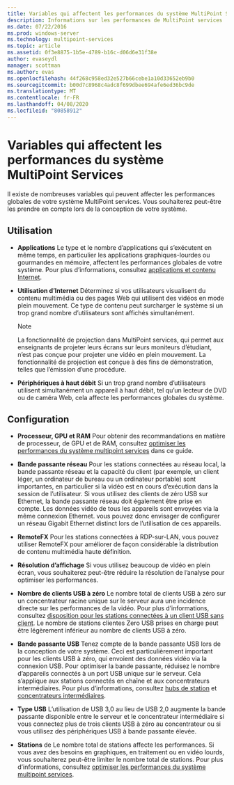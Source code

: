 ```yaml
---
title: Variables qui affectent les performances du système MultiPoint Services
description: Informations sur les performances de MultiPoint services
ms.date: 07/22/2016
ms.prod: windows-server
ms.technology: multipoint-services
ms.topic: article
ms.assetid: 0f3e8875-1b5e-4789-b16c-d06d6e31f38e
author: evaseydl
manager: scottman
ms.author: evas
ms.openlocfilehash: 44f268c958ed32e527b66cebe1a10d33652eb9b0
ms.sourcegitcommit: b00d7c8968c4adc8f699dbee694afe6ed36bc9de
ms.translationtype: MT
ms.contentlocale: fr-FR
ms.lasthandoff: 04/08/2020
ms.locfileid: "80858912"
---
```

# <a name="variables-affecting-multipoint-services-system-performance"></a>Variables qui affectent les performances du système MultiPoint Services
Il existe de nombreuses variables qui peuvent affecter les performances globales de votre système MultiPoint services. Vous souhaiterez peut-être les prendre en compte lors de la conception de votre système.  
  
## <a name="usage"></a>Utilisation  
  
-   **Applications** Le type et le nombre d’applications qui s’exécutent en même temps, en particulier les applications graphiques\-lourdes ou gourmandes en mémoire, affectent les performances globales de votre système. Pour plus d’informations, consultez [applications et contenu Internet](hardware-and-performance-recommendations.md#applications-and-internet-content).  
  
-   **Utilisation d’Internet** Déterminez si vos utilisateurs visualisent du contenu multimédia ou des pages Web qui utilisent des vidéos en mode plein mouvement. Ce type de contenu peut surcharger le système si un trop grand nombre d’utilisateurs sont affichés simultanément.  
  
    > [!NOTE]  
    > La fonctionnalité de projection dans MultiPoint services, qui permet aux enseignants de projeter leurs écrans sur leurs moniteurs d’étudiant, n’est pas conçue pour projeter une vidéo en plein mouvement. La fonctionnalité de projection est conçue à des fins de démonstration, telles que l’émission d’une procédure.  
  
-   **Périphériques à haut débit** Si un trop grand nombre d’utilisateurs utilisent simultanément un appareil à haut débit, tel qu’un lecteur de DVD ou de caméra Web, cela affecte les performances globales du système.  
  
## <a name="configuration"></a>Configuration  
  
-   **Processeur, GPU et RAM** Pour obtenir des recommandations en matière de processeur, de GPU et de RAM, consultez [optimiser les performances du système multipoint services](hardware-and-performance-recommendations.md#optimize-multipoint-services-system-performance) dans ce guide.  
-   **Bande passante réseau** Pour les stations connectées au réseau local, la bande passante réseau et la capacité du client (par exemple, un client léger, un ordinateur de bureau ou un ordinateur portable) sont importantes, en particulier si la vidéo est en cours d’exécution dans la session de l’utilisateur. Si vous utilisez des clients de zéro USB sur Ethernet, la bande passante réseau doit également être prise en compte. Les données vidéo de tous les appareils sont envoyées via la même connexion Ethernet. vous pouvez donc envisager de configurer un réseau Gigabit Ethernet distinct lors de l’utilisation de ces appareils.  
-   **RemoteFX** Pour les stations connectées à RDP-sur-LAN, vous pouvez utiliser RemoteFX pour améliorer de façon considérable la distribution de contenu multimédia haute définition.  
-   **Résolution d’affichage** Si vous utilisez beaucoup de vidéo en plein écran, vous souhaiterez peut-être réduire la résolution de l’analyse pour optimiser les performances.  
-   **Nombre de clients USB à zéro** Le nombre total de clients USB à zéro sur un concentrateur racine unique sur le serveur aura une incidence directe sur les performances de la vidéo. Pour plus d’informations, consultez [disposition pour les stations connectées à un client USB sans client](MultiPoint-services-Site-Planning.md#layout-for-usb-zero-client-connected-stations). Le nombre de stations clientes Zero USB prises en charge peut être légèrement inférieur au nombre de clients USB à zéro.  
-   **Bande passante USB** Tenez compte de la bande passante USB lors de la conception de votre système.  Ceci est particulièrement important pour les clients USB à zéro, qui envoient des données vidéo via la connexion USB. Pour optimiser la bande passante, réduisez le nombre d’appareils connectés à un port USB unique sur le serveur. Cela s’applique aux stations connectés en chaîne et aux concentrateurs intermédiaires. Pour plus d’informations, consultez [hubs de station](MultiPoint-services-Site-Planning.md#station-hubs) et [concentrateurs intermédiaires](MultiPoint-services-Site-Planning.md#intermediate-hubs).  
  
-   **Type USB** L’utilisation de USB 3,0 au lieu de USB 2,0 augmente la bande passante disponible entre le serveur et le concentrateur intermédiaire si vous connectez plus de trois clients USB à zéro au concentrateur ou si vous utilisez des périphériques USB à bande passante élevée.  
  
-   **Stations** de Le nombre total de stations affecte les performances. Si vous avez des besoins en graphiques, en traitement ou en vidéo lourds, vous souhaiterez peut-être limiter le nombre total de stations. Pour plus d’informations, consultez [optimiser les performances du système multipoint services](hardware-and-performance-recommendations.md#optimize-multipoint-services-system-performance).